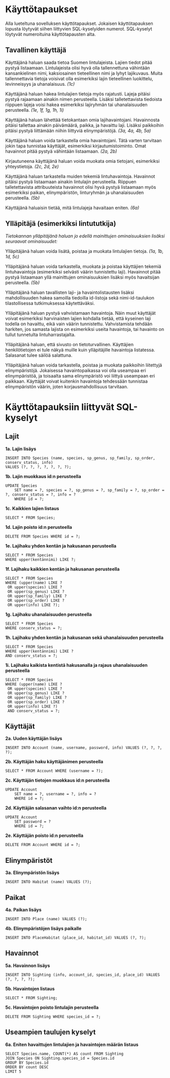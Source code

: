 # Käyttötapaukset

Alla lueteltuna sovelluksen käyttötapaukset. Jokaisen käyttötapauksen lopusta löytyvät siihen liittyvien SQL-kyselyiden numerot. SQL-kyselyt löytyvät numeroituina käyttötapausten alta. 

## Tavallinen käyttäjä

Käyttäjänä haluan saada tietoa Suomen lintulajeista. Lajien tiedot pitää pystyä listaamaan. Lintulajeista olisi hyvä olla tallennettuna vähintään kansankielinen nimi, kaksiosainen tieteellinen nimi ja lyhyt lajikuvaus. Muita tallennettavia tietoja voisivat olla esimerkiksi lajin tieteellinen luokittelu, levinneisyys ja uhanalaisuus. *(1c)*

Käyttäjänä haluan hakea lintulajien tietoja myös rajatusti. Lajeja pitäisi pystyä rajaamaan ainakin nimen perusteella. Lisäksi talletettavista tiedoista riippuen lajeja voisi hakea esimerkiksi lajiryhmän tai uhanalaisuuden perusteella. *(1e, 1f, 1g, 1h, 1i)*

Käyttäjänä haluan lähettää tietokantaan omia lajihavaintojani. Havainnosta pitäisi tallettaa ainakin päivämäärä, paikka, ja havaittu laji. Lisäksi paikkoihin pitäisi pystyä liittämään niihin liittyviä elinympäristöjä. *(3a, 4a, 4b, 5a)*

Käyttäjänä haluan voida tarkastella omia havaintojani. Tätä varten tarvitaan jokin tapa tunnistaa käyttäjät, esimerkiksi kirjautumistoiminto. Omat havainnot pitää pystyä vähintään listaamaan. *(2a, 2b)*

Kirjautuneena käyttäjänä haluan voida muokata omia tietojani, esimerkiksi yhteystietoja. *(2c, 2d, 2e)*

Käyttäjänä haluan tarkastella muiden tekemiä lintuhavaintoja. Havainnot pitäisi pystyä listaamaan ainakin lintulajin perusteella. Riippuen talletettavista attribuuteista havainnot olisi hyvä pystyä listaamaan myös esimerkiksi paikan, elinympäristön, linturyhmän ja uhanalaisuuden perusteella. *(5b)*

Käyttäjänä haluaisin tietää, mitä lintulajeja havaitaan eniten. *(6a)*

## Ylläpitäjä (esimerkiksi lintututkija)

*Tietokannan ylläpitäjänä haluan jo edellä mainittujen ominaisuuksien lisäksi seuraavat ominaisuudet:*

Ylläpitäjänä haluan voida lisätä, poistaa ja muokata lintulajien tietoja. *(1a, 1b, 1d, 5c)*

Ylläpitäjänä haluan voida tarkastella, muokata ja poistaa käyttäjien tekemiä lintuhavaintoja (esimerkiksi selvästi väärin tunnistettu laji). Havainnot pitää pystyä listaamaan yllä mainittujen ominaisuuksien lisäksi myös havaitsijan perusteella. *(5b)*

Ylläpitäjänä haluan tavallisten laji- ja havaintolistausten lisäksi mahdollisuuden hakea samoilla tiedoilla id-listoja sekä nimi-id-taulukon tilastollisessa tutkimuksessa käytettäväksi.

Ylläpitäjänä haluan pystyä vahvistamaan havaintoja. Näin muut käyttäjät voivat esimerkiksi harvinaisten lajien kohdalla tietää, että kyseinen laji todella on havaittu, eikä vain väärin tunnistettu. Vahvistamista tehdään harkiten, jos samasta lajista on esimerkiksi useita havaintoja, tai havainto on tullut tunnetulta lintuharrastajalta.

Ylläpitäjänä haluan, että sivusto on tietoturvallinen. Käyttäjien henkilötietojen ei tule näkyä muille kuin ylläpitäjille havaintoja listatessa. Salasanat tulee säilöä salattuna.

Ylläpitäjänä haluan voida tarkastella, poistaa ja muokata paikkoihin liitettyjä elinympäristöjä. Jokaisessa havaintopaikassa voi olla useampaa eri elinympäristöä, ja toisaalta sama elinympäristö voi liittyä useampaan eri paikkaan. Käyttäjät voivat kuitenkin havaintoja tehdessään tunnistaa elinympäristön väärin, joten korjausmahdollisuus tarvitaan. 

# Käyttötapauksiin liittyvät SQL-kyselyt

## Lajit 

**1a. Lajin lisäys**
```
INSERT INTO Species (name, species, sp_genus, sp_family, sp_order, conserv_status, info) 
VALUES (?, ?, ?, ?, ?, ?, ?);
```

**1b. Lajin muokkaus id:n perusteella**
```
UPDATE Species
    SET name = ?, species = ?, sp_genus = ?, sp_family = ?, sp_order = ?, conserv_status = ?, info = ?
    WHERE id = ?;
```

**1c. Kaikkien lajien listaus**
```
SELECT * FROM Species;
```

**1d. Lajin poisto id:n perusteella**
```
DELETE FROM Species WHERE id = ?;
```

**1e. Lajihaku yhden kentän ja hakusanan perusteella**
```
SELECT * FROM Species
WHERE upper(kentännimi) LIKE ?;
```

**1f. Lajihaku kaikkien kentän ja hakusanan perusteella**
```
SELECT * FROM Species
WHERE (upper(name) LIKE ?
 OR upper(species) LIKE ?
 OR upper(sp_genus) LIKE ?
 OR upper(sp_family) LIKE ? 
 OR upper(sp_order) LIKE ? 
 OR upper(info) LIKE ?);
```

**1g. Lajihaku uhanalaisuuden perusteella**
```
SELECT * FROM Species
WHERE conserv_status = ?;
```

**1h. Lajihaku yhden kentän ja hakusanan sekä uhanalaisuuden perusteella**
```
SELECT * FROM Species
WHERE upper(kentännimi) LIKE ?
AND conserv_status = ?;
```

**1i. Lajihaku kaikista kentistä hakusanalla ja rajaus uhanalaisuuden perusteella**
```
SELECT * FROM Species
WHERE (upper(name) LIKE ?
 OR upper(species) LIKE ?
 OR upper(sp_genus) LIKE ?
 OR upper(sp_family) LIKE ? 
 OR upper(sp_order) LIKE ? 
 OR upper(info) LIKE ?)
 AND conserv_status = ?;
```

## Käyttäjät

**2a. Uuden käyttäjän lisäys**
```
INSERT INTO Account (name, username, password, info) VALUES (?, ?, ?, ?);
```

**2b. Käyttäjän haku käyttäjänimen perusteella**
```
SELECT * FROM Account WHERE (username = ?);
```

**2c. Käyttäjän tietojen muokkaus id:n perusteella**
```
UPDATE Account
    SET name = ?, username = ?, info = ?
    WHERE id = ?;
```

**2d. Käyttäjän salasanan vaihto id:n perusteella**
```
UPDATE Account
    SET password = ?
    WHERE id = ?;
```

**2e. Käyttäjän poisto id:n perusteella**
```
DELETE FROM Account WHERE id = ?;
```

## Elinympäristöt

**3a. Elinympäristön lisäys**
```
INSERT INTO Habitat (name) VALUES (?);
```

## Paikat

**4a. Paikan lisäys**
```
INSERT INTO Place (name) VALUES (?);
```

**4b. Elinympäristöjen lisäys paikalle**
```
INSERT INTO PlaceHabitat (place_id, habitat_id) VALUES (?, ?);
```

## Havainnot

**5a. Havainnon lisäys**
```
INSERT INTO Sighting (info, account_id, species_id, place_id) VALUES (?, ?, ?, ?);
```

**5b. Havaintojen listaus**
```
SELECT * FROM Sighting;
```

**5c. Havaintojen poisto lintulajin perusteella**
```
DELETE FROM Sighting WHERE species_id = ?;
```

## Useampien taulujen kyselyt

**6a. Eniten havaittujen lintulajien ja havaintojen määrän listaus**
```
SELECT Species.name, COUNT(*) AS count FROM Sighting
JOIN Species ON Sighting.species_id = Species.id
GROUP BY Species.id
ORDER BY count DESC
LIMIT 5
```







